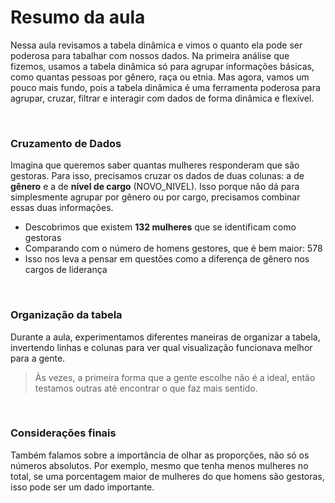 # Resumo da aula

Nessa aula revisamos a tabela dinâmica e vimos o quanto ela pode ser poderosa para tabalhar com nossos dados.
Na primeira análise que fizemos, usamos a tabela dinâmica só para agrupar informações básicas, como quantas
pessoas por gênero, raça ou etnia. Mas agora, vamos um pouco mais fundo, pois a tabela dinâmica é uma ferramenta
poderosa para agrupar, cruzar, filtrar e interagir com dados de forma dinâmica e flexível.

<br>

### Cruzamento de Dados

Imagina que queremos saber quantas mulheres responderam que são gestoras. Para isso, precisamos cruzar os dados
de duas colunas: a de **gênero** e a de **nível de cargo** (NOVO_NIVEL). Isso porque não dá para simplesmente agrupar por gênero ou
por cargo, precisamos combinar essas duas informações.

- Descobrimos que existem **132 mulheres** que se identificam como gestoras
-  Comparando com o número de homens gestores, que é bem maior: 578
-  Isso nos leva a pensar em questões como a diferença de gênero nos cargos de liderança

<br>

### Organização da tabela

Durante a aula, experimentamos diferentes maneiras de organizar a tabela, invertendo linhas e colunas para ver qual
visualização funcionava melhor para a gente.

> Às vezes, a primeira forma que a gente escolhe não é a ideal, então testamos outras até encontrar o que faz mais sentido.

<br>

### Considerações finais

Também falamos sobre a importância de olhar as proporções, não só os números absolutos. Por exemplo, mesmo que tenha
menos mulheres no total, se uma porcentagem maior de mulheres do que homens são gestoras, isso pode ser um dado importante.
